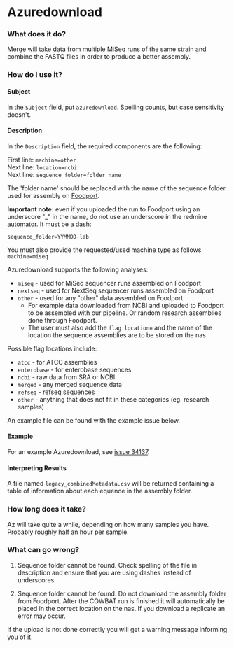 # Azuredownload

### What does it do?

Merge will take data from multiple MiSeq runs of the same strain and combine the FASTQ files in order 
to produce a better assembly. 

### How do I use it?

#### Subject

In the `Subject` field, put `azuredownload`. Spelling counts, but case sensitivity doesn't.

#### Description


In the `Description` field, the required components are the following:

First line: `machine=other`  
Next line: `location=ncbi`  
Next line: `sequence_folder=folder name`

The 'folder name' should be replaced with the name of the sequence folder used for assembly on [Foodport](http://10.148.57.4/). 

**Important note:** even if you uploaded the run to Foodport using an underscore "_" in the name, do not use an underscore in the redmine automator. It must be a dash:

`sequence_folder=YYMMDD-lab`

You must also provide the requested/used machine type as follows `machine=miseq`

Azuredownload supports the following analyses:


- `miseq` - used for MiSeq sequencer runs assembled on Foodport
- `nextseq` - used for NextSeq sequencer runs assembled on Foodport
- `other` - used for any "other" data assembled on Foodport.
	- For example data downloaded from NCBI and uploaded to Foodport to be assembled with our pipeline. Or random research assemblies done through Foodport.
	- The user must also add the `flag location=` and the name of the location the sequence assemblies are to be stored on the nas
	
Possible flag locations include:

- `atcc` - for ATCC assemblies 
- `enterobase` - for enterobase sequences
- `ncbi` - raw data from SRA or NCBI
- `merged` - any merged sequence data
- `refseq` - refseq sequences
- `other` - anything that does not fit in these categories (eg. research samples)

An example file can be found with the example issue below.

#### Example

For an example Azuredownload, see [issue 34137](https://redmine.biodiversity.agr.gc.ca/issues/34137).

#### Interpreting Results

A file named `legacy_combinedMetadata.csv` will be returned containing a table of information about each equence in the assembly folder.

### How long does it take?

Az will take quite a while, depending on how many samples you have. Probably roughly half an hour per sample.

### What can go wrong?

1) Sequence folder cannot be found. Check spelling of the file in description and ensure that you are using dashes instead of underscores. 

2) Sequence folder cannot be found. Do not download the assembly folder from Foodport. After the COWBAT run is finished it will automatically be placed in the correct location on the nas. If you download a replicate an error may occur.

If the upload is not done correctly you will get a warning message informing you of it.

